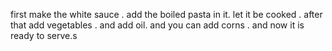 first make the white sauce .
add the boiled pasta in it.
let it be cooked .
after that add vegetables .
and add oil.
and you can add corns .
and now it is ready to serve.s